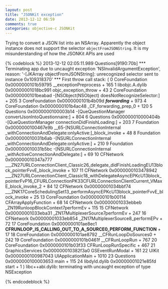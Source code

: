 ```yaml
---
layout: post
title: "JSONKit exception"
date: 2013-12-12 06:59
comments: true
categories: objective-c JSONKit 
---
```

Trying to convert a JSON list into an NSArray. Apparently the object instance does not support the selector  `objectFromJSONString`. It is my misunderstanding of how the JSONKit APIs are used


{% codeblock %}
2013-12-12 02:05:11.989 Questions[9190:70b] *** Terminating app due to uncaught exception 'NSInvalidArgumentException', reason: '-[JKArray objectFromJSONString]: unrecognized selector sent to instance 0x109318370'
*** First throw call stack:
(
	0   CoreFoundation                      0x0000000101b59795 __exceptionPreprocess + 165
	1   libobjc.A.dylib                     0x00000001018bc991 objc_exception_throw + 43
	2   CoreFoundation                      0x0000000101beabad -[NSObject(NSObject) doesNotRecognizeSelector:] + 205
	3   CoreFoundation                      0x0000000101b4b09d ___forwarding___ + 973
	4   CoreFoundation                      0x0000000101b4ac48 _CF_forwarding_prep_0 + 120
	5   Questions                           0x0000000100003b14 -[QueQuestionManager convertJsonIntoQuestionnaire:] + 804
	6   Questions                           0x000000010000404b -[QueQuestionManager connectionDidFinishLoading:] + 203
	7   Foundation                          0x0000000100467e9b __65-[NSURLConnectionInternal _withConnectionAndDelegate:onlyActive:]_block_invoke + 48
	8   Foundation                          0x000000010031b6ab -[NSURLConnectionInternal _withConnectionAndDelegate:onlyActive:] + 210
	9   Foundation                          0x000000010031b5bc -[NSURLConnectionInternal _withActiveConnectionAndDelegate:] + 69
	10  CFNetwork                           0x000000010347a777 ___ZN27URLConnectionClient_Classic26_delegate_didFinishLoadingEU13block_pointerFvvE_block_invoke + 107
	11  CFNetwork                           0x0000000103478942 ___ZN27URLConnectionClient_Classic18_withDelegateAsyncEPKcU13block_pointerFvP16_CFURLConnectionPK33CFURLConnectionClientCurrent_VMaxE_block_invoke_2 + 84
	12  CFNetwork                           0x00000001034bbf74 ___ZNK17CoreSchedulingSet13_performAsyncEPKcU13block_pointerFvvE_block_invoke + 25
	13  CoreFoundation                      0x0000000101b00114 CFArrayApplyFunction + 68
	14  CFNetwork                           0x00000001033ebbeb _ZN19RunloopBlockContext7performEv + 115
	15  CFNetwork                           0x00000001033eba31 _ZN17MultiplexerSource7performEv + 247
	16  CFNetwork                           0x00000001033eb854 _ZN17MultiplexerSource8_performEPv + 72
	17  CoreFoundation                      0x0000000101ae8ec1 __CFRUNLOOP_IS_CALLING_OUT_TO_A_SOURCE0_PERFORM_FUNCTION__ + 17
	18  CoreFoundation                      0x0000000101ae8792 __CFRunLoopDoSources0 + 242
	19  CoreFoundation                      0x0000000101b0461f __CFRunLoopRun + 767
	20  CoreFoundation                      0x0000000101b03f33 CFRunLoopRunSpecific + 467
	21  GraphicsServices                    0x000000010382f3a0 GSEventRunModal + 161
	22  UIKit                               0x0000000100987043 UIApplicationMain + 1010
	23  Questions                           0x0000000100003653 main + 115
	24  libdyld.dylib                       0x00000001021e85fd start + 1
)
libc++abi.dylib: terminating with uncaught exception of type NSException


{% endcodeblock %}
